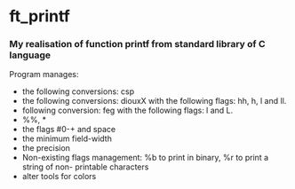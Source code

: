 # ft_printf
### My realisation of function printf from standard library of C language

Program manages:
- the following conversions: csp
- the following conversions: diouxX with the following flags: hh, h, l and ll.
- following conversion: feg with the following flags: l and L.
- %%, *
- the flags #0-+ and space
- the minimum field-width
- the precision
- Non-existing flags management: %b to print in binary, %r to print a string of non-
printable characters
- alter tools for colors
